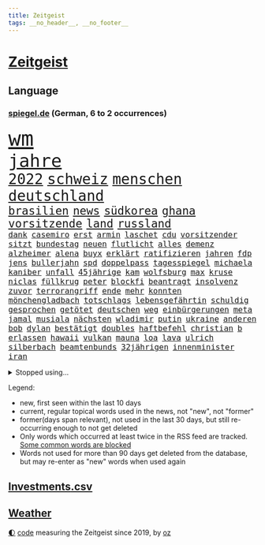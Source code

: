```yaml
---
title: Zeitgeist
tags: __no_header__, __no_footer__
---
```


# [Zeitgeist](https://oliz.io/zeitgeist/)

## Language

<h3><a href="https://www.spiegel.de" target="_blank">spiegel.de</a> (German, 6 to 2 occurrences)</h3>
<p style="font-family:monospace">
<span style="font-size:32pt"><a href="news_links.html#wm" class="current">wm</a></span>
<br>
<span style="font-size:27pt"><a href="news_links.html#jahre" class="current">jahre</a></span>
<br>
<span style="font-size:22pt"><a href="news_links.html#2022" class="current">2022</a></span>
<span style="font-size:22pt"><a href="news_links.html#schweiz" class="current">schweiz</a></span>
<span style="font-size:22pt"><a href="news_links.html#menschen" class="current">menschen</a></span>
<span style="font-size:22pt"><a href="news_links.html#deutschland" class="current">deutschland</a></span>
<br>
<span style="font-size:17pt"><a href="news_links.html#brasilien" class="current">brasilien</a></span>
<span style="font-size:17pt"><a href="news_links.html#news" class="current">news</a></span>
<span style="font-size:17pt"><a href="news_links.html#südkorea" class="current">südkorea</a></span>
<span style="font-size:17pt"><a href="news_links.html#ghana" class="new">ghana</a></span>
<span style="font-size:17pt"><a href="news_links.html#vorsitzende" class="current">vorsitzende</a></span>
<span style="font-size:17pt"><a href="news_links.html#land" class="current">land</a></span>
<span style="font-size:17pt"><a href="news_links.html#russland" class="current">russland</a></span>
<br>
<span style="font-size:12pt"><a href="news_links.html#dank" class="current">dank</a></span>
<span style="font-size:12pt"><a href="news_links.html#casemiro" class="new">casemiro</a></span>
<span style="font-size:12pt"><a href="news_links.html#erst" class="current">erst</a></span>
<span style="font-size:12pt"><a href="news_links.html#armin" class="current">armin</a></span>
<span style="font-size:12pt"><a href="news_links.html#laschet" class="new">laschet</a></span>
<span style="font-size:12pt"><a href="news_links.html#cdu" class="current">cdu</a></span>
<span style="font-size:12pt"><a href="news_links.html#vorsitzender" class="current">vorsitzender</a></span>
<span style="font-size:12pt"><a href="news_links.html#sitzt" class="current">sitzt</a></span>
<span style="font-size:12pt"><a href="news_links.html#bundestag" class="current">bundestag</a></span>
<span style="font-size:12pt"><a href="news_links.html#neuen" class="current">neuen</a></span>
<span style="font-size:12pt"><a href="news_links.html#flutlicht" class="current">flutlicht</a></span>
<span style="font-size:12pt"><a href="news_links.html#alles" class="current">alles</a></span>
<span style="font-size:12pt"><a href="news_links.html#demenz" class="current">demenz</a></span>
<span style="font-size:12pt"><a href="news_links.html#alzheimer" class="current">alzheimer</a></span>
<span style="font-size:12pt"><a href="news_links.html#alena" class="new">alena</a></span>
<span style="font-size:12pt"><a href="news_links.html#buyx" class="new">buyx</a></span>
<span style="font-size:12pt"><a href="news_links.html#erklärt" class="current">erklärt</a></span>
<span style="font-size:12pt"><a href="news_links.html#ratifizieren" class="new">ratifizieren</a></span>
<span style="font-size:12pt"><a href="news_links.html#jahren" class="current">jahren</a></span>
<span style="font-size:12pt"><a href="news_links.html#fdp" class="current">fdp</a></span>
<span style="font-size:12pt"><a href="news_links.html#jens" class="current">jens</a></span>
<span style="font-size:12pt"><a href="news_links.html#bullerjahn" class="new">bullerjahn</a></span>
<span style="font-size:12pt"><a href="news_links.html#spd" class="current">spd</a></span>
<span style="font-size:12pt"><a href="news_links.html#doppelpass" class="current">doppelpass</a></span>
<span style="font-size:12pt"><a href="news_links.html#tagesspiegel" class="new">tagesspiegel</a></span>
<span style="font-size:12pt"><a href="news_links.html#michaela" class="new">michaela</a></span>
<span style="font-size:12pt"><a href="news_links.html#kaniber" class="new">kaniber</a></span>
<span style="font-size:12pt"><a href="news_links.html#unfall" class="current">unfall</a></span>
<span style="font-size:12pt"><a href="news_links.html#45jährige" class="current">45jährige</a></span>
<span style="font-size:12pt"><a href="news_links.html#kam" class="current">kam</a></span>
<span style="font-size:12pt"><a href="news_links.html#wolfsburg" class="current">wolfsburg</a></span>
<span style="font-size:12pt"><a href="news_links.html#max" class="current">max</a></span>
<span style="font-size:12pt"><a href="news_links.html#kruse" class="current">kruse</a></span>
<span style="font-size:12pt"><a href="news_links.html#niclas" class="current">niclas</a></span>
<span style="font-size:12pt"><a href="news_links.html#füllkrug" class="current">füllkrug</a></span>
<span style="font-size:12pt"><a href="news_links.html#peter" class="current">peter</a></span>
<span style="font-size:12pt"><a href="news_links.html#blockfi" class="new">blockfi</a></span>
<span style="font-size:12pt"><a href="news_links.html#beantragt" class="current">beantragt</a></span>
<span style="font-size:12pt"><a href="news_links.html#insolvenz" class="current">insolvenz</a></span>
<span style="font-size:12pt"><a href="news_links.html#zuvor" class="current">zuvor</a></span>
<span style="font-size:12pt"><a href="news_links.html#terrorangriff" class="current">terrorangriff</a></span>
<span style="font-size:12pt"><a href="news_links.html#ende" class="current">ende</a></span>
<span style="font-size:12pt"><a href="news_links.html#mehr" class="current">mehr</a></span>
<span style="font-size:12pt"><a href="news_links.html#konnten" class="current">konnten</a></span>
<span style="font-size:12pt"><a href="news_links.html#mönchengladbach" class="current">mönchengladbach</a></span>
<span style="font-size:12pt"><a href="news_links.html#totschlags" class="new">totschlags</a></span>
<span style="font-size:12pt"><a href="news_links.html#lebensgefährtin" class="current">lebensgefährtin</a></span>
<span style="font-size:12pt"><a href="news_links.html#schuldig" class="current">schuldig</a></span>
<span style="font-size:12pt"><a href="news_links.html#gesprochen" class="current">gesprochen</a></span>
<span style="font-size:12pt"><a href="news_links.html#getötet" class="current">getötet</a></span>
<span style="font-size:12pt"><a href="news_links.html#deutschen" class="current">deutschen</a></span>
<span style="font-size:12pt"><a href="news_links.html#weg" class="current">weg</a></span>
<span style="font-size:12pt"><a href="news_links.html#einbürgerungen" class="new">einbürgerungen</a></span>
<span style="font-size:12pt"><a href="news_links.html#meta" class="current">meta</a></span>
<span style="font-size:12pt"><a href="news_links.html#jamal" class="current">jamal</a></span>
<span style="font-size:12pt"><a href="news_links.html#musiala" class="current">musiala</a></span>
<span style="font-size:12pt"><a href="news_links.html#nächsten" class="current">nächsten</a></span>
<span style="font-size:12pt"><a href="news_links.html#wladimir" class="current">wladimir</a></span>
<span style="font-size:12pt"><a href="news_links.html#putin" class="current">putin</a></span>
<span style="font-size:12pt"><a href="news_links.html#ukraine" class="current">ukraine</a></span>
<span style="font-size:12pt"><a href="news_links.html#anderen" class="current">anderen</a></span>
<span style="font-size:12pt"><a href="news_links.html#bob" class="current">bob</a></span>
<span style="font-size:12pt"><a href="news_links.html#dylan" class="current">dylan</a></span>
<span style="font-size:12pt"><a href="news_links.html#bestätigt" class="current">bestätigt</a></span>
<span style="font-size:12pt"><a href="news_links.html#doubles" class="new">doubles</a></span>
<span style="font-size:12pt"><a href="news_links.html#haftbefehl" class="new">haftbefehl</a></span>
<span style="font-size:12pt"><a href="news_links.html#christian" class="current">christian</a></span>
<span style="font-size:12pt"><a href="news_links.html#b" class="current">b</a></span>
<span style="font-size:12pt"><a href="news_links.html#erlassen" class="current">erlassen</a></span>
<span style="font-size:12pt"><a href="news_links.html#hawaii" class="current">hawaii</a></span>
<span style="font-size:12pt"><a href="news_links.html#vulkan" class="new">vulkan</a></span>
<span style="font-size:12pt"><a href="news_links.html#mauna" class="new">mauna</a></span>
<span style="font-size:12pt"><a href="news_links.html#loa" class="new">loa</a></span>
<span style="font-size:12pt"><a href="news_links.html#lava" class="new">lava</a></span>
<span style="font-size:12pt"><a href="news_links.html#ulrich" class="current">ulrich</a></span>
<span style="font-size:12pt"><a href="news_links.html#silberbach" class="current">silberbach</a></span>
<span style="font-size:12pt"><a href="news_links.html#beamtenbunds" class="new">beamtenbunds</a></span>
<span style="font-size:12pt"><a href="news_links.html#32jährigen" class="new">32jährigen</a></span>
<span style="font-size:12pt"><a href="news_links.html#innenminister" class="current">innenminister</a></span>
<span style="font-size:12pt"><a href="news_links.html#iran" class="current">iran</a></span>
</p>
<details>
<summary>Stopped using...</summary>
<p class="former" style="font-size:12pt">
führerschein(767) jugendliche(767) netzwerken(767) evakuiert(766) küste(766) ankündigung(765) herbst(765) hervor(765) landkreis(765) coronawelle(764) gingen(764) haftstrafe(764) quartal(764) scheidet(764) software(764) usbehörden(764) aufgeben(763) bielefeld(763) flieht(763) gestoßen(763) gewissen(763) joachim(763) johnson(763) lebenslanger(763) myanmar(763) präsidentschaftswahl(763) richtigen(763) verriet(763) augsburg(762) breit(762) englische(762) islamischer(762) respekt(762) verdächtiger(762) versuch(762) verteilt(762) wünscht(762) behandlung(761) bewerber(761) covid19(761) erholt(761) gefährden(761) gelernt(761) gereist(761) kennen(761) klimawandels(761) kochen(761) maske(761) razzia(761) stattfinden(761) steuer(761) verhängen(761) 2016(760) berufung(760) eingebrochen(760) hinweisen(760) infrage(760) männern(760) rostock(760) abgesagt(759) alexej(759) bahnhof(759) büros(759) einführen(759) erteilt(759) gefasst(759) nawalny(759) stolz(759) vorher(759) begründung(758) normalität(758) weitergegeben(758) wenden(758) angekommen(757) australische(757) doku(757) eustaaten(757) konfrontiert(757) schülerinnen(757) studium(757) verkehrsminister(757) zahlung(757) bestimmt(756) bvb(756) vergessen(756) überschattet(756) angeblichen(755) appell(755) bewertet(755) schadet(755) verschwand(755) homeoffice(754) potsdam(754) spott(754) übergeben(754) amerikanischen(753) institut(753) ministerpräsidenten(753) sprecher(753) erkenntnisse(752) freiburg(752) kräftig(752) passt(752) sinn(752) 1945(751) drastische(751) lüge(751) ursachen(751) angeklagten(750) athleten(750) dicht(750) erinnern(750) glücklich(750) kehrte(750) abschaffen(749) berühmte(749) oppositionelle(749) wähler(749) rassistischen(748) restaurants(748) brauche(747) freie(747) 900(745) zogen(745) beteiligen(744) hürden(744) luca(744) lücke(744) aufarbeitung(743) auflagen(743) behalten(743) empfängt(742) fan(742) panik(741) em(740) geimpft(740) holocaust(740) nachbarn(740) schockiert(739) voraussetzungen(739) dfbpokal(737) griechischen(737) streitet(736) analysiert(735) insassen(735) iphone(735) nachbar(735) ausgesetzt(733) hohem(733) 2012(731) sinkende(731) sprachen(731) informiert(729) wandel(728) niedrig(723) rutschte(722) sogenannten(722) identität(717) staatsoberhaupt(716) verpasste(716) günther(713) topspiel(711) premiers(709) farbe(706) verdoppelt(706) herzinfarkt(699) jessica(699) bösen(692) mängel(692) variante(678) anna(653) konfrontation(650) fotografiert(644) lehrerin(640) konkreten(624) unverletzt(619) 4000(614) südwesten(602) russe(600) konservative(598) erteilte(594) gebeten(582) gewalttat(577) verlag(568) banken(562) militärische(555) gestanden(545) potsdamer(542) sächsische(536) absolute(534) dorthin(525) eingeladen(525) knochen(515) finger(513) schwäche(513) höherer(511) anführer(507) ministerin(502) volk(498) kämpften(485) chaotischen(482) präsentierte(477) sichtbar(475) ostseepipeline(473) hamburgs(470) inszenieren(468) ahrtal(464) dankte(464) superstars(462) weibliche(462) siebzigerjahren(458) nachträglich(455) staatskonzern(454) bemerkbar(452) gestern(450) ankommen(445) iphones(445) funktionen(444) gerissen(444) lina(438) gladbach(435) hoffenheim(435) ussoldaten(429) lutz(428) universität(426) papiere(425) milch(420) 73(419) atombombe(419) draghi(416) menschliche(416) schnelles(412) stach(412) basis(410) straftaten(407) staatssekretär(405) abschreckung(401) kurze(399) mehrfamilienhaus(397) unterhaus(397) grünenpolitiker(394) regierungschefin(394) bettina(389) direkte(388) gaslieferungen(386) empfehlen(384) oppositionsführer(383) saal(382) missbrauchsskandal(380) 200000(378) gasversorgung(378) importieren(378) beantwortet(376) radikaler(375) schuldenbremse(375) beruft(372) vorwand(372) lieferungen(371) versenkt(371) bas(368) bärbel(368) beschlagnahmte(366) hafenstadt(366) stromausfall(366) airlines(360) coaching(360) bevorstehenden(357) ostukraine(357) schienen(356) schusswaffen(356) entziehen(353) minderjähriger(353) tories(351) svenja(346) gelb(344) johnsons(344) ozean(344) behält(343) decken(343) rekordsumme(342) zustande(342) mache(341) nagel(341) stephen(340) missverstanden(339) phänomen(339) mitleid(337) aston(335) pessimistisch(332) instituts(330) kriegs(330) omikron(330) windräder(327) lieferung(326) küche(322) wackelt(321) 68(320) getäuscht(320) moskauer(320) südosten(320) downing(318) fördern(314) kraftwerk(313) verpflichtung(313) gerammt(312) anträge(309) einrichtungen(309) cool(307) hinzu(307) flugzeugen(306) abhalten(305) neuwagen(305) ring(302) luhansk(301) schwieriger(300) hauptbahnhof(298) benutzen(297) entführung(297) aufgeklärt(296) damalige(293) hartes(292) ukrainerin(292) ausraster(291) methan(288) verweist(288) wahlrechtsreform(286) geiselnahme(285) bürgerkrieg(284) verzweifeln(284) emotionalen(283) unabhängiger(283) gezwungen(280) aldi(279) reichweite(279) andrij(276) melnyk(276) solo(276) 350(274) premierministerin(274) berlusconi(273) gymnasium(273) transparenz(271) warme(269) asylsuchende(268) diebstahls(265) verhilft(265) schuster(263) rekonstruktion(262) abseits(261) kusel(261) verübt(261) betrugs(259) silber(258) anschlägen(256) therapie(256) vereinigung(255) abrechnung(250) gefolgt(248) kanzlerpartei(248) sanktioniert(247) schildern(247) sperre(247) beschwören(246) betreiben(246) hinterbliebenen(245) mangelhaft(245) erneuerbare(244) 2035(242) beschuldigten(240) blume(240) evakuierung(238) tina(238) empfang(237) töchter(237) großstadt(236) kriegsverbrechen(233) lindners(233) schnellere(231) jüngster(226) innenräumen(225) königsklasse(223) günstiger(222) lautete(222) zurückhaltend(222) köpfe(221) offiziere(221) untergebracht(219) ferraripilot(218) geist(218) oksana(218) poleposition(218) rechnungshof(217) sainz(216) registrierte(215) boxen(214) separatistenführer(214) stocken(214) beigelegt(213) dmitrij(213) suchten(213) bundesverband(212) partnern(212) spannung(212) kassen(211) kompensieren(208) diesjährigen(207) updates(207) windkraftausbau(207) agenten(206) impfkommission(206) neuwahlen(206) kritischer(205) lauterbachs(204) nordwesten(204) ideologie(203) maximilian(201) großoffensive(196) schleppend(196) enkel(191) giftige(189) kippt(189) ärztinnen(189) niedrigere(188) psychiatrie(188) hochrangiger(187) ringtausch(187) state(187) habecks(186) halt(186) kleinflugzeug(185) kleinflugzeugs(185) susanne(185) 73jährige(184) ehrt(183) entschuldigte(183) scholz’(183) kletterte(182) skandalen(182) schonen(181) trennten(181) bosnien(180) falschem(180) lichter(180) droge(179) westjordanland(179) willkür(179) belastungsprobe(178) dolly(177) einstecken(177) hitze(176) kinderinterview(176) viral(176) dortmunds(175) held(175) enttäuschte(173) reumütig(172) stagniert(172) ereignete(171) ex(171) verlaufen(171) alleingang(170) 80000(169) ikonische(169) managerin(169) steuerzahler(169) anhängerschaft(168) cannabis(168) legalisierung(168) vereidigt(168) norweger(167) dmitri(166) libanon(166) beatrix(165) diejenigen(165) nachhaltig(165) usbasketballerin(165) versinkt(165) leopardpanzer(163) riesigen(163) stockholm(161) effizienter(160) verfassungsbeschwerde(160) volle(160) einhalten(159) zeitschrift(159) verdiente(158) 13jährigen(157) vernommen(157) zuckerberg(157) austrocknen(156) kühnert(156) einzudämmen(155) streichung(155) tierschützer(155) dfbpokals(154) offensichtlich(154) spdgeneralsekretär(154) einfahrt(153) einsparen(152) sprung(152) 18jährigen(151) bewiesen(150) therapien(150) uiguren(150) gegenwart(149) mobilisieren(147) tatverdacht(147) fließen(146) sudan(146) vorgeführt(146) geltenden(145) outfit(145) zwillinge(145) nszeit(144) blätter(143) hast(143) ressorts(143) ängste(142) erntet(141) rauchmelder(141) jagt(140) vorstellung(139) gesteuert(138) bruttoinlandsprodukt(137) gästen(137) pflegeheimen(137) verdeckte(137) bekämpft(136) benziner(134) genauer(134) usarmee(133) webbteleskop(133) depression(132) kronprinz(132) ausgebeutet(131) direktorin(131) kostete(131) rechtspopulist(131) cyberattacke(130) sinnvoller(130) stehende(130) endgültige(129) krebserkrankung(129) lapid(129) geliebt(127) kommentare(127) absurden(126) diente(126) geschichtenewsletter(126) laufzeit(126) vize(126) madame(125) dringt(124) krach(124) verkehrsministerium(124) berlinneukölln(123) formen(123) sabine(123) wissenschaft(123) überzeugend(122) matterhorn(121) medizinische(121) suchtforscher(121) detroit(120) fehlenden(120) mittelfristig(120) achtung(119) hunderttausenden(119) trendwende(119) umstrittenem(119) akzeptabel(118) buchhandels(118) konsumieren(118) kämpferisch(118) lebensgefährte(118) moderiert(118) flugzeugbauer(117) goldmedaille(117) anschlags(116) branchenverband(116) verbrauch(116) atomgespräche(115) elbe(115) frühestens(115) made(115) naiv(115) schmerzhaft(115) trägerrakete(115) verstanden(115) wahrzeichen(115) abgebrannt(114) ähnlichen(114) bond(113) teufel(113) 1979(112) obduktionsergebnis(112) schleuser(112) service(112) starkwatzinger(112) verleihung(112) starts(111) strompreis(111) denys(110) emobilität(110) schmyhal(110) warmes(110) chinesen(109) einnahme(109) glänzen(109) angeschlagener(108) entlarvt(108) mahmoud(108) laufzeitverlängerung(107) revolte(107) sarg(107) britta(106) dargestellt(106) frauenanteil(106) begangen(105) effekt(105) offenlegen(105) sexistisch(105) modeikone(104) vertrauter(104) danke(103) intendant(103) medikamenten(103) privatwirtschaft(103) sterling(103) summer(103) etlichen(102) prostitution(102) island(101) kippten(101) rezessionsangst(101) schwarzmarkt(100) verschleiern(100) daneben(99) gründet(99) hansa(99) hingelegt(99) krankschreibungen(99) anordnung(98) bränden(98) bundestagspräsidentin(98) umsetzbar(98) carlsen(97) energieverbrauch(97) protestbewegung(97) dreijährigen(96) pornografie(95) stattgefunden(95) hindernis(94) machtdemonstration(94) messungen(94) schmelzen(94) unrealistisch(94) unwohlsein(94) wärmepumpen(94) katastrophenschutz(93) nachfolgeregelung(93) verstoß(93) anzeigen(92) durchs(92) gangster(92) wanken(92) bundespräsidenten(91) flüssen(91) importiert(91) myanmars(91) nebenwirkungen(91) anklagebehörde(90) athletin(90) auszusetzen(90) bundesministerien(90) dekret(90) dopings(90) kater(90) privates(90) rettungspaket(90) unbeliebt(90) abmachung(89) defekte(89) fördertopf(89) mithäftling(89) ticketpreise(89) tiny(89) erbitterter(88) fahrerinnen(88) spitzen(88) umgerüstet(88) 458(87) bestattet(87) geschont(87) hartnäckig(87) kandidierte(87) sommerspielen(87) stromrechnung(87) usrepräsentantenhauses(87) weltpolitik(87) freibetrag(86) ausschließen(85) huth(85) konkreter(85) nuklearer(85) operative(85) eberl(84) killer(84) leitzinserhöhung(84) saisonstart(84) unterspült(84) vorsaison(84) behaarung(83) damen(83) fahrten(83) faktoren(83) landwirtschaftlichen(83) spätsommer(83) taipeh(83) torschützen(83) usstaat(83) alonso(82) aufbegehren(82) inselstaats(82) niedrigwasser(82) angegangen(81) begreift(81) lindsey(81) strenge(81) türme(81) ussenator(81) abwehren(80) franck(80) ribéry(80) thailändischen(80) vernichtenden(80) örtliche(80) akwlaufzeitverlängerung(79) aufzeichnungen(79) bewarb(79) gasvorkommen(79) gratuliert(79) langweiliger(79) mississippi(79) twitterkanal(79) vision(79) zugesprochen(79) zwangsräumung(79) sommerlich(78) antarktis(77) ashton(77) desideriuserasmusstiftung(77) eon(77) fatales(77) grundfreibetrag(77) reklamiert(77) vorgeht(77) angepassten(76) bedauert(76) infrastrukturministerium(76) marihuana(76) simulieren(76) befehlshaber(75) beiseitelegen(75) safe(75) sicherheitslücken(75) angezeigt(74) erspart(74) fußballprofis(74) gewürdigt(74) griechischtürkischen(74) hungertod(74) muslimischen(74) prägt(74) tobias(74) gezeichnet(73) liverpooltrainer(73) rechtfertigen(73) rot(73) überwachten(73) abbrechen(72) freundschaftlich(72) goldener(72) rushdie(72) 150000(71) akwweiterbetrieb(71) blutiger(71) eid(71) exfinanzchef(71) extrainer(71) formierte(71) frieren(71) lernte(71) messbar(71) rappers(71) spielten(71) telefonierte(71) herzegowina(70) obduktion(70) rechter(70) stapel(70) vergisst(70) zdfpolitbarometer(70) fahrzeiten(69) tabellenspitze(69) automaten(68) coronamaskenpflicht(68) heroin(68) milliardengewinne(68) abgekartetes(67) inflationsausgleich(67) klaute(67) staudamm(67) tue(67) zypern(67) astronomie(66) kommerzielle(66) kurznachrichtendienst(66) mexikanische(66) seitenlinie(66) klosterhalfen(65) konstanze(65) langstreckenläuferin(65) nora(65) regisseurin(65) salma(65) bereiche(64) beseitigung(64) machtmissbrauch(64) polizeichef(64) vorstandsmitglieder(64) angereist(63) bezirken(63) drakonische(63) erhärtet(63) granaten(63) hinreichenden(63) senders(63) spitzenbeamte(63) giovanni(62) hausarrest(62) pässen(62) strafrechtliche(62) wasserqualität(62) attackieren(61) germany(61) tuch(61) verstören(61) 16000(60) bundeswirtschaftsministerium(60) bussen(60) grundsatzrede(60) milliardenkosten(60) reinigung(60) stagnation(60) vanessa(60) ausweise(59) bewerbung(59) durchqueren(59) leihgabe(59) präzise(59) scheuer(59) beate(58) besessen(58) buchpreis(58) eingeführten(58) luftangriff(58) preisverleihungen(58) verkraftbar(58) einzelhändler(57) gefühlen(57) hommage(57) nordosten(57) straßenrennen(57) studienkredite(57) verfehlungen(57) alpine(56) intimität(56) kabinetts(56) klimastiftung(56) mv(56) 282(55) 36000(55) baltischen(55) besiegte(55) einschalten(55) ereignet(55) erinnerungskultur(55) extinction(55) jahrhunderts(55) medizinstudienplätze(55) rebellion(55) aufgeheizt(54) wonach(54) erklimmen(53) gravierender(53) landesarbeitsgericht(53) rühren(53) umgekehrt(53) annehmen(52) bombardiert(52) doppelte(52) drohung(52) gutem(52) abgelöst(51) flachen(51) futter(51) geschasste(51) mittelschicht(51) bildschirm(50) breitbandausbau(50) epoche(50) klimaaktivist(50) kölnfan(50) reichten(50) richters(50) vwboss(50) eingeschaltet(49) spiegelrekonstruktion(49) sportlerin(49) unglücksmaschine(49) wussten(49) zuschauerrekord(49) 1952(48) erlöse(48) kleber(48) renommierten(48) verdunkelt(48) atommüll(47) ian(47) verstorbene(47) gratulieren(46) kriegsmüdigkeit(46) spiegelrecherche(46) dokumentarfilmer(45) leidenschaftliche(45) mitentscheidend(45) rossbach(45) truss'(45) winters(45) ästen(45) abtreiben(44) leistete(44) manuskript(44) ungeliebten(44) wohnraum(44) abgezeichnet(43) bannon(43) bestimmen(43) fauxpas(43) ios(43) mercedesbenz(43) symbole(43) tollerort(43) verteilung(43) ffp2masken(42) verfängt(42) zentralafrika(42) erschien(41) missachtung(41) nirgendwo(41) russlandpolitik(41) vorausgegangen(41) waldstück(41) facebookgründer(40) haderte(40) niederlagen(40) staatsgäste(40) westminster(40) 1985(39) anastasia(39) bekämpfte(39) biefang(39) bochumer(39) feindliche(39) interpretiert(39) kommandeurin(39) liebte(39) nachbessern(39) abwesenheit(38) insight(38) königshaus(38) sportdirektor(38) tabellenschlusslicht(38) zerstritten(38) übernachtet(38) grausame(37) konventionen(37) nebenjobs(37) schleuserbande(37) viertes(37) fabrik(36) information(36) plausibel(36) anlasslose(35) dhb(35) exverein(35) facebookmutter(35) kriegstreiber(35) vorratsdatenspeicherung(35) ausrichter(34) elektroautohersteller(34) ernsten(34) familiengeschichte(34) fertig(34) souveränen(34) sterne(34) abgabenfrei(33) alben(33) frackingverbot(33) jacob(33) reesmogg(33) superlative(33) vorüber(33) einberufungsstellen(32) gehüllt(32) labels(32) lippen(32) off(32) offensiv(32) publikumspreis(32) ausschluss(31) gräueltaten(31) putinvertrauter(31) sheriff(31) verschweigen(31) blamage(30) blutbuch(30) channel(30) frühindikator(30) l'horizon(30) lecks(30) nordstreampipelines(30) polizeianwärterin(30) zusammenhalten(30) externe(29) gewaltvorwürfen(29) jackman(29) peskow(29) strauchelnden(29) tierischer(29) äußersten(29) aufbauen(28) intifada(28) masha(28) mitspielt(28) pipelinelecks(28) sommers(28) ventura(28) verordnet(28) waldimir(28) wirtschafts(28) bevorstehen(27) joints(27) margrethes(27) montagmorgen(27) noah(27) queerfeindlichen(27) verharmlosen(27) versteigern(27) zugstrecke(27) bischof(26) jauch(26) sheeran(26) verunreinigt(26) zielt(26) deuten(25) europäerin(25) exparteichef(25) ye(25) anerkennung(24) fdpfinanzminister(24) fußballnationalteam(24) hinterfragt(24) märkte(24) ansprechen(23) karin(23) möge(23) parolen(23) bundestagsdelegation(22) cyberangriff(22) eichstätt(22) titelstreit(22) unterseekabel(22) austin(21) bekäme(21) besteigen(21) multitasking(21) satelliten(21) schuldspruch(21) vorbildlich(21) 102(20) braunkohlebagger(20) kamikazedrohnen(20) rechtsstaatlichkeit(20) weigert(20) exstaatschef(19) kiffen(19) methanwerte(19) preisträger(19) smartwatches(19) bewunderung(18) klimazielen(18) mullahregime(18) regierenden(18) kramer(17) kriminalfall(17) ministerpräsidentenkonferenz(17) xabi(17) erbgut(16) judenfeindliche(16) livesendung(16) passagieren(16) blackoutgefahr(15) doppelwumms(15) hilton(15) minsk(15) sven(15) zugfahrt(15) eugipfel(14) geopolitisches(14) rückendeckung(14) stärkste(14) verschaffen(14) belastbar(13) gekappt(13) geldvermögen(13) intakt(13) trumpunterstützer(13) unterfinanziert(13) entgeht(12) hofften(12) milliardärs(12) radiomoderator(12) rekordversuch(12) spitzenforschung(12) verplappert(12) westküste(12) frauenrennserie(11) geschaffen(11) komponiert(11) solidarisiert(11)
</p>
</details>
<p>Legend:
<ul>
<li><span class="new">new</span>, first seen within the last 10 days</li>
<li><span class="current">current</span>, regular topical words used in the news, not "new", not "former"</li>
<li><span class="former">former(days span relevant)</span>, not used in the last 30 days, but still re-occurring enough to not get deleted</li>
<li>Only words which occurred at least twice in the RSS feed are tracked. <a href="language/filters.py">Some common words are blocked</a></li>
<li>Words not used for more than 90 days get deleted from the database, but may re-enter as "new" words when used again</li>
</ul>
</p>

## [Investments](investments.html)[.csv](investments.csv)

## [Weather](weather.html)

<footer>
<a href="javascript:toggleTheme()" class="nav">🌓</a>
<a href="https://github.com/ooz/zeitgeist">code</a> measuring the Zeitgeist since 2019, by <a href="https://oliz.io">oz</a>
</footer>
